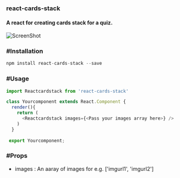 ### react-cards-stack
#### A react for creating cards stack for a quiz.

![ScreenShot](https://i.imgur.com/1lqze2U.png)

### #Installation
```javascript
npm install react-cards-stack --save
```

### #Usage
```javascript
import Reactcardstack from 'react-cards-stack'

class Yourcomponent extends React.Component {
  render(){
    return (
      <Reactcardstack images={<Pass your images array here>} />
    )
  }
  
 export Yourcomponent;
```

### #Props
  * images : An aaray of images for e.g. ['imgurl1', 'imgurl2']
  
